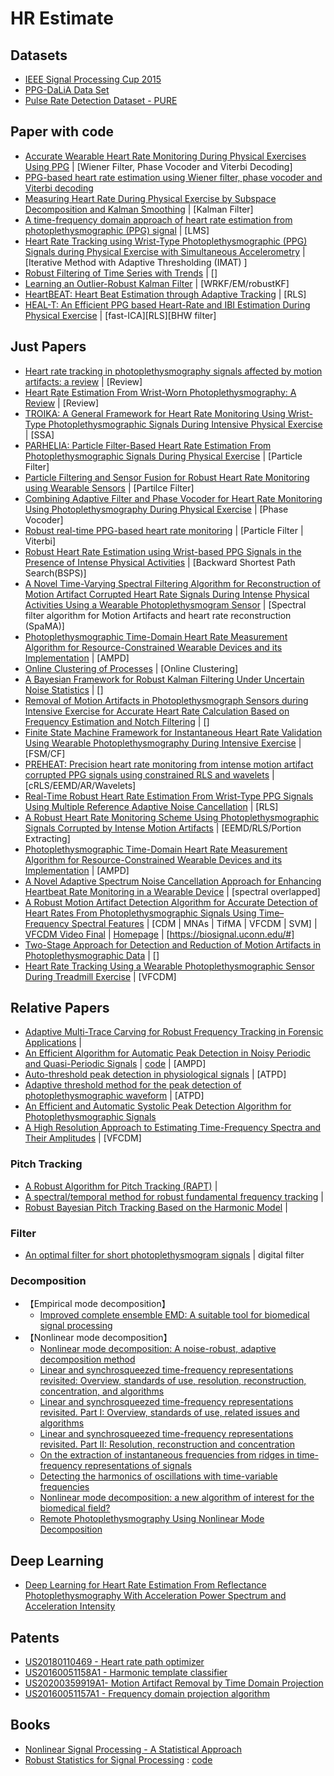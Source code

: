 # HR Estimate



## Datasets

- [IEEE Signal Processing Cup 2015](https://sites.google.com/site/researchbyzhang/ieeespcup2015)
- [PPG-DaLiA Data Set](https://archive.ics.uci.edu/ml/datasets/PPG-DaLiA)
- [Pulse Rate Detection Dataset - PURE](https://www.tu-ilmenau.de/neurob/data-sets-code/pulse-rate-detection-dataset-pure)

## Paper with code
- [Accurate Wearable Heart Rate Monitoring During Physical Exercises Using PPG](https://github.com/andtem2000/PPG) | [Wiener Filter, Phase Vocoder and Viterbi Decoding]
- [PPG-based heart rate estimation using Wiener filter, phase vocoder and Viterbi decoding](https://ieeexplore.ieee.org/document/7952309)
- [Measuring Heart Rate During Physical Exercise by Subspace Decomposition and Kalman Smoothing](https://github.com/AlessandraGalli/PPG) |  [Kalman Filter]
- [A time-frequency domain approach of heart rate estimation from photoplethysmographic (PPG) signal](https://github.com/tariqul-islam/Photoplethysmographic-Signals) | [LMS]
- [Heart Rate Tracking using Wrist-Type Photoplethysmographic (PPG) Signals during Physical Exercise with Simultaneous Accelerometry](http://ee.sharif.edu/~imat/) | [Iterative Method with Adaptive Thresholding (IMAT) ]
- [Robust Filtering of Time Series with Trends](https://cran.r-project.org/web/packages/robfilter/) | []
- [Learning an Outlier-Robust Kalman Filter](http://jting.net/) | [WRKF/EM/robustKF]
- [HeartBEAT: Heart Beat Estimation through Adaptive Tracking](https://github.com/olivesgatech/HeartBEAT) | [RLS]
- [HEAL-T: An Efficient PPG based Heart-Rate and IBI Estimation During Physical Exercise](https://github.com/meiyor/HEAL-T-AN-EFFICIENT-PPG-BASED-HEART-RATE-AND-IBI-ESTIMATION-METHOD-DURING-PHYSICAL-EXERCISE) | [fast-ICA][RLS][BHW filter]

## Just Papers
- [Heart rate tracking in photoplethysmography signals affected by motion artifacts: a review](https://link.springer.com/content/pdf/10.1186/s13634-020-00714-2.pdf) | [Review]
- [Heart Rate Estimation From Wrist-Worn Photoplethysmography: A Review](https://ieeexplore.ieee.org/document/8703846) | [Review]
- [TROIKA: A General Framework for Heart Rate Monitoring Using Wrist-Type Photoplethysmographic Signals During Intensive Physical Exercise]() | [SSA]
- [PARHELIA: Particle Filter-Based Heart Rate Estimation From Photoplethysmographic Signals During Physical Exercise](https://pubmed.ncbi.nlm.nih.gov/28459679/) | [Particle Filter]
- [Particle Filtering and Sensor Fusion for Robust Heart Rate Monitoring using Wearable Sensors](http://jafari.tamu.edu/wp-content/uploads/2019/06/FINAL-VERSION_ParticleFilter.pdf) | [Partilce Filter]
- [Combining Adaptive Filter and Phase Vocoder for Heart Rate Monitoring Using Photoplethysmography During Physical Exercise](https://ieeexplore.ieee.org/document/8512925) | [Phase Vocoder]
- [Robust real-time PPG-based heart rate monitoring](https://www.eurasip.org/Proceedings/Eusipco/Eusipco2015/papers/1570105041.pdf) | [Particle Filter | Viterbi]
- [Robust Heart Rate Estimation using Wrist-based PPG Signals in the Presence of Intense Physical Activities]() | [Backward Shortest Path Search(BSPS)]
- [A Novel Time-Varying Spectral Filtering Algorithm for Reconstruction of Motion Artifact Corrupted Heart Rate Signals During Intense Physical Activities Using a Wearable Photoplethysmogram Sensor]() | [Spectral filter algorithm for Motion Artifacts and heart rate reconstruction (SpaMA)]
- [Photoplethysmographic Time-Domain Heart Rate Measurement Algorithm for Resource-Constrained Wearable Devices and its Implementation]() | [AMPD]
- [Online Clustering of Processes](http://www.lancs.ac.uk/~khaleghi/) | [Online Clustering]
- [A Bayesian Framework for Robust Kalman Filtering Under Uncertain Noise Statistics](https://profiles.stanford.edu/roozbeh-dehghannasiri) | []
- [Removal of Motion Artifacts in Photoplethysmograph Sensors during Intensive Exercise for Accurate Heart Rate Calculation Based on Frequency Estimation and Notch Filtering](https://www.mdpi.com/1424-8220/19/15/3312) | []
- [Finite State Machine Framework for Instantaneous Heart Rate Validation Using Wearable Photoplethysmography During Intensive Exercise](https://pubmed.ncbi.nlm.nih.gov/30235152/) | [FSM/CF]
- [PREHEAT: Precision heart rate monitoring from intense motion artifact corrupted PPG signals using constrained RLS and wavelets](https://www.researchgate.net/publication/318299477_PREHEAT_Precision_heart_rate_monitoring_from_intense_motion_artifact_corrupted_PPG_signals_using_constrained_RLS_and_wavelets) | [cRLS/EEMD/AR/Wavelets]
- [Real-Time Robust Heart Rate Estimation From Wrist-Type PPG Signals Using Multiple Reference Adaptive Noise Cancellation](https://ieeexplore.ieee.org/document/7755741) | [RLS]
- [A Robust Heart Rate Monitoring Scheme Using Photoplethysmographic Signals Corrupted by Intense Motion Artifacts](https://ieeexplore.ieee.org/document/7185350) | [EEMD/RLS/Portion Extracting]
- [Photoplethysmographic Time-Domain Heart Rate Measurement Algorithm for Resource-Constrained Wearable Devices and its Implementation](https://www.ncbi.nlm.nih.gov/pmc/articles/PMC7146569/) | [AMPD]
- [A Novel Adaptive Spectrum Noise Cancellation Approach for Enhancing Heartbeat Rate Monitoring in a Wearable Device](https://ieeexplore.ieee.org/abstract/document/7450361) | [spectral overlapped]
- [A Robust Motion Artifact Detection Algorithm for Accurate Detection of Heart Rates From Photoplethysmographic Signals Using Time–Frequency Spectral Features](https://ieeexplore.ieee.org/document/7605499) | [CDM | MNAs | TifMA | VFCDM | SVM] | [VFCDM Video Final](https://www.youtube.com/watch?v=1mkBeDTWED4) | [Homepage](https://scholar.google.com/citations?user=Yota3lUAAAAJ&hl=en) | [https://biosignal.uconn.edu/#]
- [Two-Stage Approach for Detection and Reduction of Motion Artifacts in Photoplethysmographic Data](https://ieeexplore.ieee.org/document/5415601) | []
- [Heart Rate Tracking Using a Wearable Photoplethysmographic Sensor During Treadmill Exercise](https://ieeexplore.ieee.org/document/8873559) | [VFCDM] 
## Relative Papers
- [Adaptive Multi-Trace Carving for Robust Frequency Tracking in Forensic Applications](https://arxiv.org/pdf/2005.06686) | 
- [An Efficient Algorithm for Automatic Peak Detection in Noisy Periodic and Quasi-Periodic Signals](https://www.mdpi.com/1999-4893/5/4/588) | [code](https://github.com/xmhbbovru/ampd) | [AMPD]
- [Auto-threshold peak detection in physiological signals](https://ieeexplore.ieee.org/document/1017206) | [ATPD]
- [Adaptive threshold method for the peak detection of photoplethysmographic waveform](https://pubmed.ncbi.nlm.nih.gov/19883905/) | [ATPD]
- [An Efficient and Automatic Systolic Peak Detection Algorithm for Photoplethysmographic Signals](https://citeseerx.ist.psu.edu/viewdoc/download?doi=10.1.1.680.3533&rep=rep1&type=pdf)
- [A High Resolution Approach to Estimating Time-Frequency Spectra and Their Amplitudes](https://pubmed.ncbi.nlm.nih.gov/16463086/) | [VFCDM]
### Pitch Tracking
- [A Robust Algorithm for Pitch Tracking (RAPT)](https://www.ee.columbia.edu/~dpwe/papers/Talkin95-rapt.pdf) | 
- [A spectral/temporal method for robust fundamental frequency tracking](http://bingweb.binghamton.edu/~hhu1/paper/JASA2008Hu.pdf) |
- [Robust Bayesian Pitch Tracking Based on the Harmonic Model](https://vbn.aau.dk/en/publications/robust-bayesian-pitch-tracking-based-on-the-harmonic-model) | 
### Filter
- [An optimal filter for short photoplethysmogram signals](https://www.nature.com/articles/sdata201876) | digital filter
### Decomposition
- 【Empirical mode decomposition】
	- [Improved complete ensemble EMD: A suitable tool for biomedical signal processing]()
- 【Nonlinear mode decomposition】
	- [Nonlinear mode decomposition: A noise-robust, adaptive decomposition method](http://www.physics.lancs.ac.uk/research/nbmphysics/diats/nmd/)
	- [Linear and synchrosqueezed time-frequency representations revisited: Overview, standards of use, resolution, reconstruction, concentration, and algorithms](http://www.physics.lancs.ac.uk/research/nbmphysics/diats/tfr/)
	- [Linear and synchrosqueezed time-frequency representations revisited. Part I: Overview, standards of use, related issues and algorithms](https://arxiv.org/abs/1310.7215)
	- [Linear and synchrosqueezed time-frequency representations revisited. Part II: Resolution, reconstruction and concentration](https://arxiv.org/abs/1310.7274)
	- [On the extraction of instantaneous frequencies from ridges in time-frequency representations of signals](https://arxiv.org/abs/1310.7276)
	- [Detecting the harmonics of oscillations with time-variable frequencies]()
	- [Nonlinear mode decomposition: a new algorithm of interest for the biomedical field?]()
	- [Remote Photoplethysmography Using Nonlinear Mode Decomposition]()
## Deep Learning
- [Deep Learning for Heart Rate Estimation From Reflectance Photoplethysmography With Acceleration Power Spectrum and Acceleration Intensity](https://ieeexplore.ieee.org/stamp/stamp.jsp?arnumber=9042276)

## Patents
- [ US20180110469 - Heart rate path optimizer](https://patents.google.com/patent/EP2987453A1/und)
- [US20160051158A1 - Harmonic template classifier](https://patents.google.com/patent/US20160051158A1/en?oq=US20160051158)
- [US20200359919A1- Motion Artifact Removal by Time Domain Projection](https://patents.google.com/patent/US20200359919A1/en?q=MOTION+ARTIFACT+REMOVAL+BY+TIME+DOMAIN+PROJECTION&oq=MOTION+ARTIFACT+REMOVAL+BY+TIME+DOMAIN+PROJECTION)
- [US20160051157A1 - Frequency domain projection algorithm](https://patents.google.com/patent/US20160051157A1/en)


## Books
- [Nonlinear Signal Processing - A Statistical Approach](http://nguyen.hong.hai.free.fr/EBOOKS/SCIENCE%20AND%20ENGINEERING/MECANIQUE/NON%20LINEAIRE/NonLin.pdf)
- [Robust Statistics for Signal Processing](https://www.amazon.cn/dp/B07GNLS6D5) : [code](https://github.com/RobustSP/toolbox)
